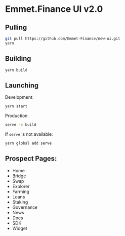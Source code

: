 # Emmet.Finance UI v2.0

## Pulling

```bash
git pull https://github.com/Emmet-Finance/new-ui.git
yarn
```

## Building

```bash
yarn build
```

## Launching

Development:

```bash
yarn start
```

Production:

```bash
serve -s build
```

If `serve` is not available:

```bash
yarn global add serve
```

## Prospect Pages:

- Home
- Bridge
- Swap
- Explorer
- Farming
- Loans
- Staking
- Governance
- News
- Docs
- SDK
- Widget